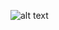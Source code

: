 ![alt text](https://camo.githubusercontent.com/9aa9a578f512c9a9e2ad8f003c66dfc4ea31df7b94f8df86eeb9c68ae75e955b/68747470733a2f2f73756e392d342e757365726170692e636f6d2f696d70672f52376c3352746e7163615a74646a4d614a4d5749496153372d426c6a593436784b48564570512f58416c5f3233796c54324d2e6a70673f73697a653d34303078323530267175616c6974793d3936267369676e3d656365666662363235623963656166353465373663373435343763343761383526747970653d616c62756d)
